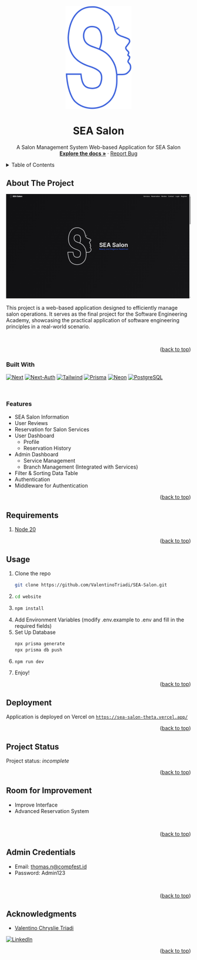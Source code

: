 <!-- Improved compatibility of back to top link: See: https://github.com/othneildrew/Best-README-Template/pull/73 -->
<a name="readme-top"></a>
<!--
*** Thanks for checking out the Best-README-Template. If you have a suggestion
*** that would make this better, please fork the repo and create a pull request
*** or simply open an issue with the tag "enhancement".
*** Don't forget to give the project a star!
*** Thanks again! Now go create something AMAZING! :D
-->



<!-- PROJECT SHIELDS -->
<!--
*** I'm using markdown "reference style" links for readability.
*** Reference links are enclosed in brackets [ ] instead of parentheses ( ).
*** See the bottom of this document for the declaration of the reference variables
*** for contributors-url, forks-url, etc. This is an optional, concise syntax you may use.
*** https://www.markdownguide.org/basic-syntax/#reference-style-links
-->


<!-- PROJECT LOGO -->
<br />
<div align="center">
  <a href="https://github.com/ValentinoTriadi/SEA-Salon">
    <img src="website/public/logo-accent.svg" alt="Logo" width="180" >
  </a>
  <h1>SEA Salon</h1>
  <p align="center">
    A Salon Management System Web-based Application for SEA Salon 
    <br />
    <a href="https://github.com/ValentinoTriadi/SEA-Salon"><strong>Explore the docs »</strong></a>
    ·
    <a href="https://github.com/ValentinoTriadi/SEA-Salon/issues">Report Bug</a>
    <br/>
  </p>
</div>



<!-- TABLE OF CONTENTS -->
<details>
  <summary>Table of Contents</summary>
  <ol>
    <li>
      <a href="#about-the-project">About The Project</a>
      <ul>
        <li><a href="#built-with">Built With</a></li>
        <li><a href="#features">Features</a></li>
      </ul>
    </li>
    <li><a href="#requirement">Requirement</a></li>
    <li><a href="#usage">Usage</a></li>
    <li><a href="#Project-Status">Project Status</a></li>
    <li><a href="#Room-for-Improvement">Room for Improvement</a></li>
    <li><a href="#Acknowledgments">Acknowledgments</a></li>
  </ol>
</details>



<!-- ABOUT THE PROJECT -->
## About The Project

<img src="website/public/image.png">

This project is a web-based application designed to efficiently manage salon operations. It serves as the final project for the Software Engineering Academy, showcasing the practical application of software engineering principles in a real-world scenario.

<br/>


<p align="right">(<a href="#readme-top">back to top</a>)</p>



### Built With

[![Next][Next]][Next-url]
[![Next-Auth][Next-Auth]][Next-Auth-url]
[![Tailwind][Tailwind]][Tailwind-url]
[![Prisma][Prisma]][Prisma-url]
[![Neon][Neon]][Neon-url]
[![PostgreSQL][PostgreSQL]][PostgreSQL-url]

<br/>

### Features

* SEA Salon Information
* User Reviews
* Reservation for Salon Services
* User Dashboard
  * Profile
  * Reservation History
* Admin Dashboard
  * Service Management
  * Branch Management (Integrated with Services)
* Filter & Sorting Data Table
* Authentication
* Middleware for Authentication

<p align="right">(<a href="#readme-top">back to top</a>)</p>



<!-- Requirement Dependencies -->
## Requirements

1. <a href="https://nodejs.org/en/download/package-manager">Node 20</a>
    

<p align="right">(<a href="#readme-top">back to top</a>)</p>



<!-- USAGE EXAMPLES -->
## Usage

1. Clone the repo
   ```sh
   git clone https://github.com/ValentinoTriadi/SEA-Salon.git
   ```
2. ```sh
   cd website
   ```
3. ```sh
   npm install
   ```
4. Add Environment Variables (modify .env.example to .env and fill in the required fields)
5. Set Up Database
   ```sh
   npx prisma generate
   npx prisma db push
   ```
5. ```sh
   npm run dev
   ```
6. Enjoy!

<p align="right">(<a href="#readme-top">back to top</a>)</p>


## Deployment

Application is deployed on Vercel on [```https://sea-salon-theta.vercel.app/```](https://sea-salon-theta.vercel.app/)
<br/>
<p align="right">(<a href="#readme-top">back to top</a>)</p>


<!-- PROJECT STATUS -->
## Project Status
Project status: _incomplete_ 
<br/>
<p align="right">(<a href="#readme-top">back to top</a>)</p>

<!-- ROOM FOR IMPROVEMENT -->
## Room for Improvement
- Improve Interface
- Advanced Reservation System
<br/>
<p align="right">(<a href="#readme-top">back to top</a>)</p>

## Admin Credentials
- Email: thomas.n@compfest.id
- Password: Admin123
<br/>
<p align="right">(<a href="#readme-top">back to top</a>)</p>


<!-- ACKNOWLEDGMENTS -->
## Acknowledgments
* [Valentino Chryslie Triadi](https://github.com/ValentinoTriadi)

[![LinkedIn][linkedin-shield-valen]][linkedin-valen]

<p align="right">(<a href="#readme-top">back to top</a>)</p>



<!-- MARKDOWN LINKS & IMAGES -->
<!-- https://www.markdownguide.org/basic-syntax/#reference-style-links -->
[Next-url]: https://nextjs.org/
[Next-Auth-url]: https://next-auth.js.org/
[Prisma-url]: https://www.prisma.io/
[Neon-url]: https://neon.tech/
[PostgreSQL-url]: https://www.postgresql.org/
[Tailwind-url]: https://tailwindcss.com/
[Next]: https://img.shields.io/badge/next.js-000000?style=for-the-badge&logo=nextdotjs&logoColor=white
[Next-Auth]: https://img.shields.io/badge/next%20auth-000000?style=for-the-badge
[Prisma]: https://img.shields.io/badge/Prisma-000000?style=for-the-badge&logo=Prisma&logoColor=white
[Neon]: https://img.shields.io/badge/neon.tech-000000?style=for-the-badge
[PostgreSQL]: https://img.shields.io/badge/postgres-000000?style=for-the-badge&logo=postgresql&logoColor=white
[Tailwind]: https://img.shields.io/badge/tailwind-000000?style=for-the-badge&logo=tailwindcss&logoColor=white
[linkedin-shield-valen]: https://img.shields.io/badge/Linkedin-Valentino%20Triadi-000000?style=for-the-badge&logo=linkedin&logoColor=white
[linkedin-valen]: https://linkedin.com/in/valentino-triadi
